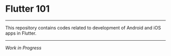 # Flutter 101

---

This repository contains codes related to development of Android and iOS apps in Flutter.

---

*Work in Progress*

